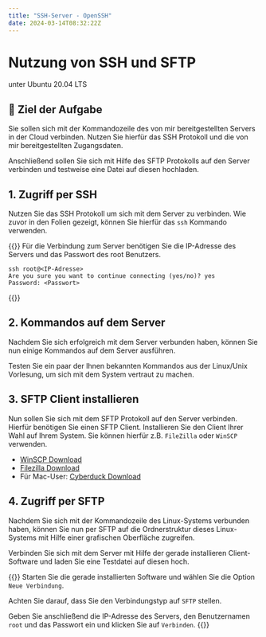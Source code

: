 ```yaml
---
title: "SSH-Server - OpenSSH"
date: 2024-03-14T08:32:22Z
---
```


# Nutzung von SSH und SFTP

unter Ubuntu 20.04 LTS

## 🚀 Ziel der Aufgabe
Sie sollen sich mit der Kommandozeile des von mir bereitgestellten Servers in der Cloud verbinden. Nutzen Sie hierfür das SSH Protokoll und die von mir bereitgestellten Zugangsdaten.

Anschließend sollen Sie sich mit Hilfe des SFTP Protokolls auf den Server verbinden und testweise eine Datei auf diesen hochladen.

## 1. Zugriff per SSH
Nutzen Sie das SSH Protokoll um sich mit dem Server zu verbinden. Wie zuvor in den Folien gezeigt, können Sie hierfür das `ssh` Kommando verwenden.

{{<collapsible label="Hinweis">}}
Für die Verbindung zum Server benötigen Sie die IP-Adresse des Servers und das Passwort des root Benutzers.

```
ssh root@<IP-Adresse>
Are you sure you want to continue connecting (yes/no)? yes
Password: <Passwort>
```
{{</collapsible>}}

## 2. Kommandos auf dem Server
Nachdem Sie sich erfolgreich mit dem Server verbunden haben, können Sie nun einige Kommandos auf dem Server ausführen.

Testen Sie ein paar der Ihnen bekannten Kommandos aus der Linux/Unix Vorlesung, um sich mit dem System vertraut zu machen.

## 3. SFTP Client installieren
Nun sollen Sie sich mit dem SFTP Protokoll auf den Server verbinden. Hierfür benötigen Sie einen SFTP Client. Installieren Sie den Client Ihrer Wahl auf Ihrem System. Sie können hierfür z.B. `FileZilla` oder `WinSCP` verwenden.

- [WinSCP Download](https://winscp.net/eng/download.php)
- [Filezilla Download](https://filezilla-project.org/download.php?platform=win64)
- Für Mac-User: [Cyberduck Download](https://cyberduck.io/download/)

## 4. Zugriff per SFTP
Nachdem Sie sich mit der Kommandozeile des Linux-Systems verbunden haben, können Sie nun per SFTP auf die Ordnerstruktur dieses Linux-Systems mit Hilfe einer grafischen Oberfläche zugreifen.

Verbinden Sie sich mit dem Server mit Hilfe der gerade installieren Client-Software und laden Sie eine Testdatei auf diesen hoch.

{{<collapsible label="Hinweis">}}
Starten Sie die gerade installierten Software und wählen Sie die Option `Neue Verbindung`. 

Achten Sie darauf, dass Sie den Verbindungstyp auf `SFTP` stellen.

Geben Sie anschließend die IP-Adresse des Servers, den Benutzernamen `root` und das Passwort ein und klicken Sie auf `Verbinden`.
{{</collapsible>}}